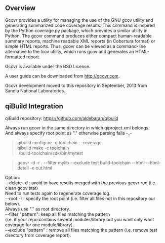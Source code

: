 Overview
--------

Gcovr provides a utility for managing the use of the GNU gcov utility
and generating summarized code coverage results. This command is
inspired by the Python coverage.py package, which provides a similar
utility in Python. The gcovr command produces either compact
human-readable summary reports, machine readable XML reports (in
Cobertura format) or simple HTML reports. Thus, gcovr can be viewed
as a command-line alternative to the lcov utility, which runs gcov
and generates an HTML-formatted report.

Gcovr is available under the BSD License.

A user guide can be downloaded from http://gcovr.com.

Gcovr development moved to this repository in September, 2013 from
Sandia National Laboratories.

qiBuild Integration
-------------------

qiBuild repository: https://github.com/aldebaran/qibuild

Always run gcovr in the same directory in which qiproject.xml belongs.  
And always specify root point as "." otherwise parsing fails -_-  

> qibuild configure -c toolchain --coverage  
> qibuild make -c toolchain  
> ./build-toolchain/sdk/bin/mytest

> gcovr -d -r . --filter mylib --exclude test build-toolchain --html --html-detail -o out.html

Option:  
--delete -d : avoid to have results merged with the previous gcovr run (i.e. clean gcov stat)  
Need to run tests again to regenerate coverage log.  
--root -r : specify the root point (i.e. filter all files not in this repository our below).  
Always use "." as root directory.  
--filter "pattern": keep all files matching the pattern  
(i.e. if your repo contains several modules/library but you want only want coverage for one module/library).  
--exclude "pattern" : remove all files matching the pattern
(i.e. remove test directory from coverage report).  

